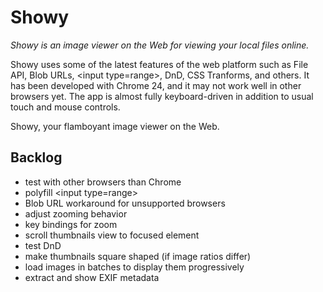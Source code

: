 # Showy

*Showy is an image viewer on the Web for viewing your local files online.*

Showy uses some of the latest features of the web platform such as File API,
Blob URLs, &lt;input type=range&gt;, DnD, CSS Tranforms, and others. It has been
developed with Chrome 24, and it may not work well in other browsers yet. The
app is almost fully keyboard-driven in addition to usual touch and mouse
controls.

Showy, your flamboyant image viewer on the Web.

## Backlog

* test with other browsers than Chrome
* polyfill &lt;input type=range&gt;
* Blob URL workaround for unsupported browsers
* adjust zooming behavior
* key bindings for zoom
* scroll thumbnails view to focused element
* test DnD
* make thumbnails square shaped (if image ratios differ)
* load images in batches to display them progressively
* extract and show EXIF metadata